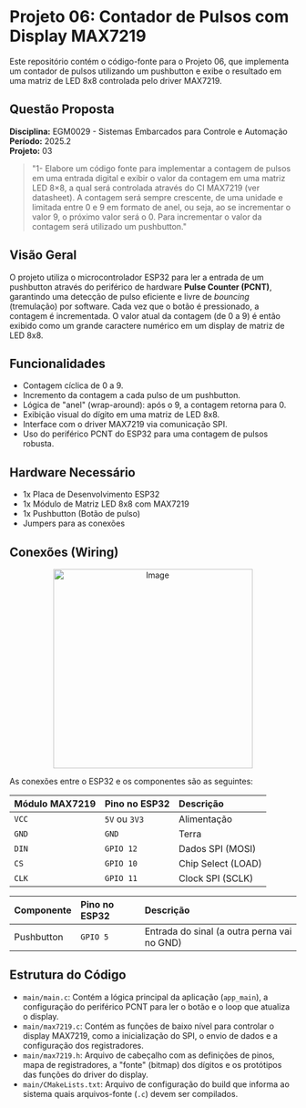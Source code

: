 # Projeto 06: Contador de Pulsos com Display MAX7219

Este repositório contém o código-fonte para o Projeto 06, que implementa um contador de pulsos utilizando um pushbutton e exibe o resultado em uma matriz de LED 8x8 controlada pelo driver MAX7219.

## Questão Proposta

**Disciplina:** EGM0029 - Sistemas Embarcados para Controle e Automação  
**Período:** 2025.2  
**Projeto:** 03
> "1- Elabore um código fonte para implementar a contagem de pulsos em uma entrada digital e exibir o valor da contagem em uma matriz LED 8×8, a qual será controlada através do CI MAX7219 (ver datasheet). A contagem será sempre crescente, de uma unidade e limitada entre 0 e 9 em formato de anel, ou seja, ao se incrementar o valor 9, o próximo valor será o 0. Para incrementar o valor da contagem será utilizado um pushbutton."
> 

## Visão Geral

O projeto utiliza o microcontrolador ESP32 para ler a entrada de um pushbutton através do periférico de hardware **Pulse Counter (PCNT)**, garantindo uma detecção de pulso eficiente e livre de *bouncing* (tremulação) por software. Cada vez que o botão é pressionado, a contagem é incrementada. O valor atual da contagem (de 0 a 9) é então exibido como um grande caractere numérico em um display de matriz de LED 8x8.

## Funcionalidades

  - Contagem cíclica de 0 a 9.
  - Incremento da contagem a cada pulso de um pushbutton.
  - Lógica de "anel" (wrap-around): após o 9, a contagem retorna para 0.
  - Exibição visual do dígito em uma matriz de LED 8x8.
  - Interface com o driver MAX7219 via comunicação SPI.
  - Uso do periférico PCNT do ESP32 para uma contagem de pulsos robusta.

## Hardware Necessário

  - 1x Placa de Desenvolvimento ESP32
  - 1x Módulo de Matriz LED 8x8 com MAX7219
  - 1x Pushbutton (Botão de pulso)
  - Jumpers para as conexões

## Conexões (Wiring)
<div align="center">
<img width="350" height="350" alt="Image" src="https://github.com/user-attachments/assets/de4eec54-5fcf-4f7a-a4ae-359ed5927b22" />
</div>
         
As conexões entre o ESP32 e os componentes são as seguintes:

| Módulo MAX7219 | Pino no ESP32 | Descrição              |
| :------------- | :------------ | :--------------------- |
| `VCC`          | `5V` ou `3V3` | Alimentação            |
| `GND`          | `GND`         | Terra                  |
| `DIN`          | `GPIO 12`     | Dados SPI (MOSI)       |
| `CS`           | `GPIO 10`     | Chip Select (LOAD)     |
| `CLK`          | `GPIO 11`     | Clock SPI (SCLK)       |

| Componente | Pino no ESP32 | Descrição                                  |
| :--------- | :------------ | :----------------------------------------- |
| Pushbutton | `GPIO 5`      | Entrada do sinal (a outra perna vai no GND) |

## Estrutura do Código

  - `main/main.c`: Contém a lógica principal da aplicação (`app_main`), a configuração do periférico PCNT para ler o botão e o loop que atualiza o display.
  - `main/max7219.c`: Contém as funções de baixo nível para controlar o display MAX7219, como a inicialização do SPI, o envio de dados e a configuração dos registradores.
  - `main/max7219.h`: Arquivo de cabeçalho com as definições de pinos, mapa de registradores, a "fonte" (bitmap) dos dígitos e os protótipos das funções do driver do display.
  - `main/CMakeLists.txt`: Arquivo de configuração do build que informa ao sistema quais arquivos-fonte (`.c`) devem ser compilados.
